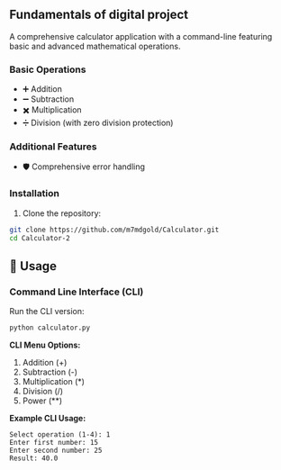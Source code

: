 Fundamentals of digital project
---------------------------------
A comprehensive calculator application with a command-line featuring basic and advanced mathematical operations.

### Basic Operations
- ➕ Addition
- ➖ Subtraction  
- ✖️ Multiplication
- ➗ Division (with zero division protection)


### Additional Features
- 🛡️ Comprehensive error handling





### Installation

1. Clone the repository:
```bash
git clone https://github.com/m7mdgold/Calculator.git
cd Calculator-2
```



## 📖 Usage

### Command Line Interface (CLI)

Run the CLI version:
```bash
python calculator.py
```

**CLI Menu Options:**
1. Addition (+)
2. Subtraction (-)
3. Multiplication (*)
4. Division (/)
5. Power (**)



**Example CLI Usage:**
```
Select operation (1-4): 1
Enter first number: 15
Enter second number: 25
Result: 40.0
```
